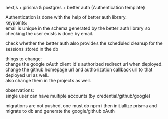 nextjs + prisma & postgres + better auth (Authentication template) <br/>

Authentication is done with the help of better auth library.<br/>
keypoints:<br/>
email is unique in the schema generated by the better auth library so checking the user exists is done by email.<br/>


check whether the better auth also provides the scheduled cleanup for the sessions stored in the db<br/>


things to change:<br/>
change the google oAuth client id's authorized redirect url when deployed.<br/>
change the github homepage url and authorization callback url to that deployed url as well.<br/>
also change them in the projects as well.<br/>

observations:<br/>
single user can have multiple accounts (by credential/github/google) <br/>


migrations are not pushed, one must do npm i then initiallize prisma and migrate to db and generate the google/github oAuth <br/>